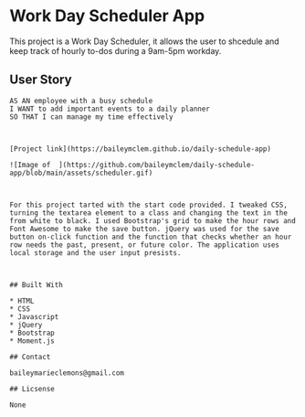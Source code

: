 # Work Day Scheduler App

This project is a Work Day Scheduler, it allows the user to shcedule and keep track of hourly to-dos during a 9am-5pm workday.

## User Story

```
AS AN employee with a busy schedule
I WANT to add important events to a daily planner
SO THAT I can manage my time effectively



[Project link](https://baileymclem.github.io/daily-schedule-app)

![Image of  ](https://github.com/baileymclem/daily-schedule-app/blob/main/assets/scheduler.gif)



For this project tarted with the start code provided. I tweaked CSS, turning the textarea element to a class and changing the text in the from white to black. I used Bootstrap's grid to make the hour rows and Font Awesome to make the save button. jQuery was used for the save button on-click function and the function that checks whether an hour row needs the past, present, or future color. The application uses local storage and the user input presists.



## Built With

* HTML
* CSS
* Javascript
* jQuery
* Bootstrap
* Moment.js

## Contact

baileymarieclemons@gmail.com

## Licsense

None